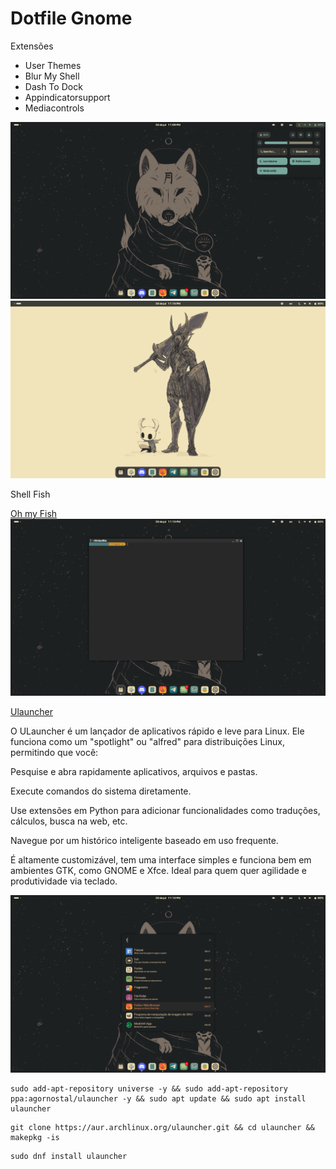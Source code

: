 <h1>Dotfile Gnome</h1>
<p>Extensões</p>
<ul>
<li>User Themes</li>
<li>Blur My Shell</li>
<li>Dash To Dock</li>
<li>Appindicatorsupport</li>
<li>Mediacontrols</li>
</ul>
<img src="imagens/1.png" alt="">
<img src="imagens/claro.png" alt="">
<p>Shell Fish</p>
<a href="https://github.com/oh-my-fish/oh-my-fish">Oh my Fish</a>
<img src="imagens/fish.png" alt="">


<a href="https://ulauncher.io/">Ulauncher</a>
<p>O ULauncher é um lançador de aplicativos rápido e leve para Linux. Ele funciona como um "spotlight" ou "alfred" para distribuições Linux, permitindo que você:

  Pesquise e abra rapidamente aplicativos, arquivos e pastas.

  Execute comandos do sistema diretamente.

  Use extensões em Python para adicionar funcionalidades como traduções, cálculos, busca na web, etc.

  Navegue por um histórico inteligente baseado em uso frequente.

É altamente customizável, tem uma interface simples e funciona bem em ambientes GTK, como GNOME e Xfce. Ideal para quem quer agilidade e produtividade via teclado.</p>
<img src="imagens/Ulauncher.png" alt="">

```Ubuntu
sudo add-apt-repository universe -y && sudo add-apt-repository ppa:agornostal/ulauncher -y && sudo apt update && sudo apt install ulauncher
```

```Archlinux
git clone https://aur.archlinux.org/ulauncher.git && cd ulauncher && makepkg -is
```

```Fedora
sudo dnf install ulauncher
```
